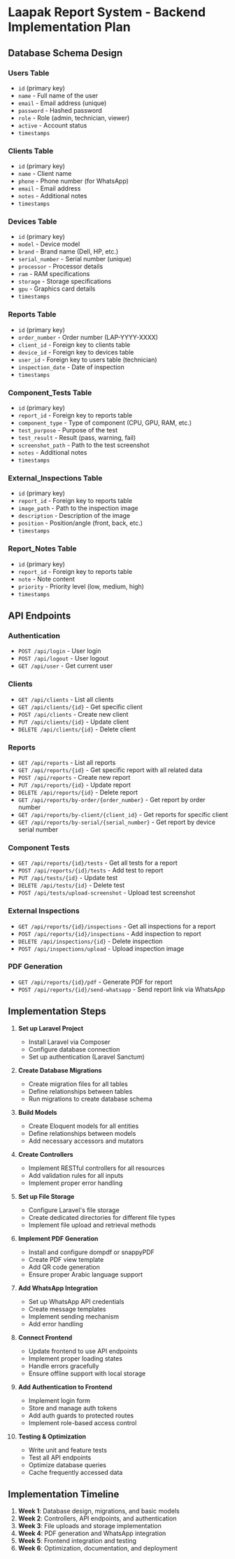 # Laapak Report System - Backend Implementation Plan

## Database Schema Design

### Users Table
- `id` (primary key)
- `name` - Full name of the user
- `email` - Email address (unique)
- `password` - Hashed password
- `role` - Role (admin, technician, viewer)
- `active` - Account status
- `timestamps`

### Clients Table
- `id` (primary key)
- `name` - Client name
- `phone` - Phone number (for WhatsApp)
- `email` - Email address
- `notes` - Additional notes
- `timestamps`

### Devices Table
- `id` (primary key)
- `model` - Device model
- `brand` - Brand name (Dell, HP, etc.)
- `serial_number` - Serial number (unique)
- `processor` - Processor details
- `ram` - RAM specifications
- `storage` - Storage specifications
- `gpu` - Graphics card details
- `timestamps`

### Reports Table
- `id` (primary key)
- `order_number` - Order number (LAP-YYYY-XXXX)
- `client_id` - Foreign key to clients table
- `device_id` - Foreign key to devices table
- `user_id` - Foreign key to users table (technician)
- `inspection_date` - Date of inspection
- `timestamps`

### Component_Tests Table
- `id` (primary key)
- `report_id` - Foreign key to reports table
- `component_type` - Type of component (CPU, GPU, RAM, etc.)
- `test_purpose` - Purpose of the test
- `test_result` - Result (pass, warning, fail)
- `screenshot_path` - Path to the test screenshot
- `notes` - Additional notes
- `timestamps`

### External_Inspections Table
- `id` (primary key)
- `report_id` - Foreign key to reports table
- `image_path` - Path to the inspection image
- `description` - Description of the image
- `position` - Position/angle (front, back, etc.)
- `timestamps`

### Report_Notes Table
- `id` (primary key)
- `report_id` - Foreign key to reports table
- `note` - Note content
- `priority` - Priority level (low, medium, high)
- `timestamps`

## API Endpoints

### Authentication
- `POST /api/login` - User login
- `POST /api/logout` - User logout
- `GET /api/user` - Get current user

### Clients
- `GET /api/clients` - List all clients
- `GET /api/clients/{id}` - Get specific client
- `POST /api/clients` - Create new client
- `PUT /api/clients/{id}` - Update client
- `DELETE /api/clients/{id}` - Delete client

### Reports
- `GET /api/reports` - List all reports
- `GET /api/reports/{id}` - Get specific report with all related data
- `POST /api/reports` - Create new report
- `PUT /api/reports/{id}` - Update report
- `DELETE /api/reports/{id}` - Delete report
- `GET /api/reports/by-order/{order_number}` - Get report by order number
- `GET /api/reports/by-client/{client_id}` - Get reports for specific client
- `GET /api/reports/by-serial/{serial_number}` - Get report by device serial number

### Component Tests
- `GET /api/reports/{id}/tests` - Get all tests for a report
- `POST /api/reports/{id}/tests` - Add test to report
- `PUT /api/tests/{id}` - Update test
- `DELETE /api/tests/{id}` - Delete test
- `POST /api/tests/upload-screenshot` - Upload test screenshot

### External Inspections
- `GET /api/reports/{id}/inspections` - Get all inspections for a report
- `POST /api/reports/{id}/inspections` - Add inspection to report
- `DELETE /api/inspections/{id}` - Delete inspection
- `POST /api/inspections/upload` - Upload inspection image

### PDF Generation
- `GET /api/reports/{id}/pdf` - Generate PDF for report
- `POST /api/reports/{id}/send-whatsapp` - Send report link via WhatsApp

## Implementation Steps

1. **Set up Laravel Project**
   - Install Laravel via Composer
   - Configure database connection
   - Set up authentication (Laravel Sanctum)

2. **Create Database Migrations**
   - Create migration files for all tables
   - Define relationships between tables
   - Run migrations to create database schema

3. **Build Models**
   - Create Eloquent models for all entities
   - Define relationships between models
   - Add necessary accessors and mutators

4. **Create Controllers**
   - Implement RESTful controllers for all resources
   - Add validation rules for all inputs
   - Implement proper error handling

5. **Set up File Storage**
   - Configure Laravel's file storage
   - Create dedicated directories for different file types
   - Implement file upload and retrieval methods

6. **Implement PDF Generation**
   - Install and configure dompdf or snappyPDF
   - Create PDF view template
   - Add QR code generation
   - Ensure proper Arabic language support

7. **Add WhatsApp Integration**
   - Set up WhatsApp API credentials
   - Create message templates
   - Implement sending mechanism
   - Add error handling

8. **Connect Frontend**
   - Update frontend to use API endpoints
   - Implement proper loading states
   - Handle errors gracefully
   - Ensure offline support with local storage

9. **Add Authentication to Frontend**
   - Implement login form
   - Store and manage auth tokens
   - Add auth guards to protected routes
   - Implement role-based access control

10. **Testing & Optimization**
    - Write unit and feature tests
    - Test all API endpoints
    - Optimize database queries
    - Cache frequently accessed data

## Implementation Timeline

1. **Week 1**: Database design, migrations, and basic models
2. **Week 2**: Controllers, API endpoints, and authentication
3. **Week 3**: File uploads and storage implementation
4. **Week 4**: PDF generation and WhatsApp integration
5. **Week 5**: Frontend integration and testing
6. **Week 6**: Optimization, documentation, and deployment
